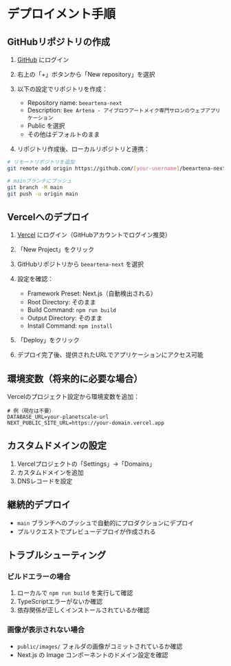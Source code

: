# デプロイメント手順

## GitHubリポジトリの作成

1. [GitHub](https://github.com) にログイン
2. 右上の「+」ボタンから「New repository」を選択
3. 以下の設定でリポジトリを作成：
   - Repository name: `beeartena-next`
   - Description: `Bee Artena - アイブロウアートメイク専門サロンのウェブアプリケーション`
   - Public を選択
   - その他はデフォルトのまま

4. リポジトリ作成後、ローカルリポジトリと連携：

```bash
# リモートリポジトリを追加
git remote add origin https://github.com/[your-username]/beeartena-next.git

# mainブランチにプッシュ
git branch -M main
git push -u origin main
```

## Vercelへのデプロイ

1. [Vercel](https://vercel.com) にログイン（GitHubアカウントでログイン推奨）

2. 「New Project」をクリック

3. GitHubリポジトリから `beeartena-next` を選択

4. 設定を確認：
   - Framework Preset: Next.js（自動検出される）
   - Root Directory: そのまま
   - Build Command: `npm run build`
   - Output Directory: そのまま
   - Install Command: `npm install`

5. 「Deploy」をクリック

6. デプロイ完了後、提供されたURLでアプリケーションにアクセス可能

## 環境変数（将来的に必要な場合）

Vercelのプロジェクト設定から環境変数を追加：

```
# 例（現在は不要）
DATABASE_URL=your-planetscale-url
NEXT_PUBLIC_SITE_URL=https://your-domain.vercel.app
```

## カスタムドメインの設定

1. Vercelプロジェクトの「Settings」→「Domains」
2. カスタムドメインを追加
3. DNSレコードを設定

## 継続的デプロイ

- `main` ブランチへのプッシュで自動的にプロダクションにデプロイ
- プルリクエストでプレビューデプロイが作成される

## トラブルシューティング

### ビルドエラーの場合

1. ローカルで `npm run build` を実行して確認
2. TypeScriptエラーがないか確認
3. 依存関係が正しくインストールされているか確認

### 画像が表示されない場合

- `public/images/` フォルダの画像がコミットされているか確認
- Next.js の Image コンポーネントのドメイン設定を確認